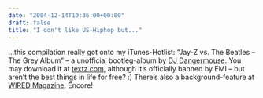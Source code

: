 ```yaml
---
date: "2004-12-14T10:36:00+00:00"
draft: false
title: "I don't like US-Hiphop but..."
---
```

...this compilation really got onto my iTunes-Hotlist: “Jay-Z vs.
The Beatles – The Grey Album” – a unofficial bootleg-album by
[DJ Dangermouse](http://www.djdangermouse.com). You may download it
at [textz.com](http://textz.com/greyalbum/greyalbum.html), although
it’s officially banned by EMI – but aren’t the best things in life
for free? :) There’s also a background-feature at
[WIRED Magazine](http://www.wired.com/news/digiwood/0,1412,62276,00.html).
Encore!



